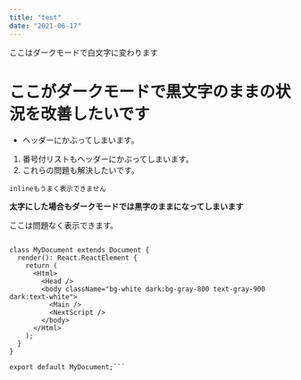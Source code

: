```yaml
---
title: "test"
date: "2021-06-17"
---
```


ここはダークモードで白文字に変わります

# ここがダークモードで黒文字のままの状況を改善したいです

- ヘッダーにかぶってしまいます。
1. 番号付リストもヘッダーにかぶってしまいます。
2. これらの問題も解決したいです。

`inlineもうまく表示できません`

**太字にした場合もダークモードでは黒字のままになってしまいます**


ここは問題なく表示できます。
```import Document, { Html, Head, Main, NextScript } from 'next/document';

class MyDocument extends Document {
  render(): React.ReactElement {
    return (
      <Html>
        <Head />
        <body className="bg-white dark:bg-gray-800 text-gray-900 dark:text-white">
          <Main />
          <NextScript />
        </body>
      </Html>
    );
  }
}

export default MyDocument;```